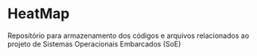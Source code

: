 # HeatMap
Repositório para armazenamento dos códigos e arquivos relacionados ao projeto de Sistemas Operacionais Embarcados (SoE)
